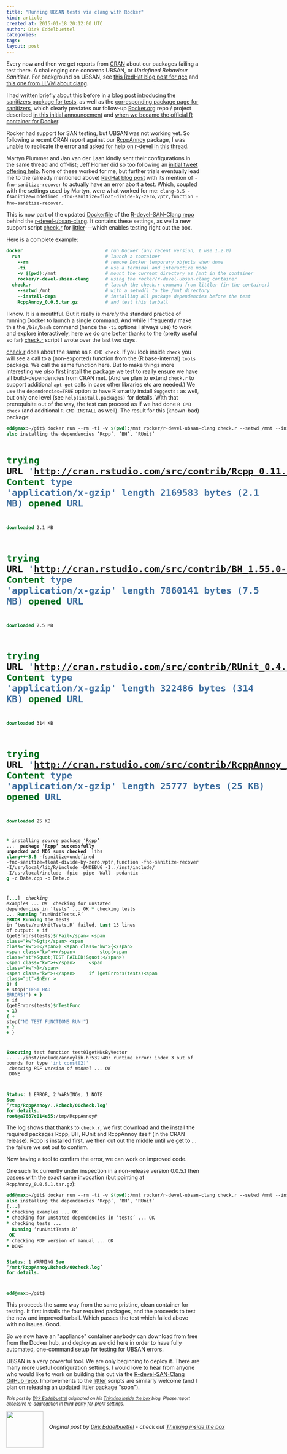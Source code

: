 ```yaml
---
title: "Running UBSAN tests via clang with Rocker"
kind: article
created_at: 2015-01-18 20:12:00 UTC
author: Dirk Eddelbuettel
categories: 
tags: 
layout: post
---
```

<p>Every now and then we get reports from <a href="http://cran.r-project.org">CRAN</a> about our packages failing a test there. A challenging one concerns UBSAN, or <em>Undefined Behaviour Sanitizer</em>. For background on UBSAN, see <a href="http://developerblog.redhat.com/2014/10/16/gcc-undefined-behavior-sanitizer-ubsan/">this RedHat blog post for gcc</a> and <a href="http://blog.llvm.org/2013/04/testing-libc-with-fsanitizeundefined.html">this one from LLVM about clang</a>.</p>
<p>I had written briefly about this before in a <a href="http://dirk.eddelbuettel.com/blog/2014/08/03#sanitizers_0.1.0">blog post introducing the sanitizers package for tests</a>, as well as the <a href="http://dirk.eddelbuettel.com/code/sanitizers.html">corresponding package page for sanitizers</a>, which clearly predates our follow-up <a href="https://github.com/rocker-org">Rocker.org</a> repo / project described <a href="http://dirk.eddelbuettel.com/blog/2014/10/23#introducing_rocker">in this initial announcement</a> and <a href="http://dirk.eddelbuettel.com/blog/2014/12/19#rocker_official_r_image">when we became the official R container for Docker</a>.</p>
<p>Rocker had support for SAN testing, but UBSAN was not working yet. So following a recent CRAN report against our <a href="http://dirk.eddelbuettel.com/code/rcpp.annoy.html">RcppAnnoy</a> package, I was unable to replicate the error and <a href="http://thread.gmane.org/gmane.comp.lang.r.devel/37338">asked for help on r-devel in this thread</a>.</p>
<p>Martyn Plummer and Jan van der Laan kindly sent their configurations in the same thread and off-list; Jeff Horner did so too following an <a href="https://twitter.com/jeffreyhorner/status/555860079241859072">initial tweet offering help</a>. None of these worked for me, but further trials eventually lead me to the (already mentioned above) <a href="http://developerblog.redhat.com/2014/10/16/gcc-undefined-behavior-sanitizer-ubsan/">RedHat blog post</a> with its mention of <code>-fno-sanitize-recover</code> to actually have an error abort a test. Which, coupled with the settings used by Martyn, were what worked for me: <code>clang-3.5 -fsanitize=undefined -fno-sanitize=float-divide-by-zero,vptr,function -fno-sanitize-recover</code>.</p>
<p>This is now part of the updated <a href="https://github.com/rocker-org/r-devel-san-clang/blob/master/Dockerfile">Dockerfile</a> of the <a href="https://github.com/rocker-org/r-devel-san-clang">R-devel-SAN-Clang repo</a> behind the <a href="https://registry.hub.docker.com/u/rocker/r-devel-ubsan-clang/">r-devel-ubsan-clang</a>. It contains these settings, as well a new support script <a href="https://github.com/eddelbuettel/littler/blob/master/examples/check.r">check.r</a> for <a href="http://dirk.eddelbuettel.com/code/littler.html">littler</a>---which enables testing right out the box.</p>
<p>Here is a complete example:</p>
<pre class="sourceCode bash"><code class="sourceCode bash"><span class="kw">docker</span>                              <span class="co"># run Docker (any recent version, I use 1.2.0)</span>
  <span class="kw">run</span>                               <span class="co"># launch a container </span>
    <span class="kw">--rm</span>                            <span class="co"># remove Docker temporary objects when dome</span>
    <span class="kw">-ti</span>                             <span class="co"># use a terminal and interactive mode </span>
    <span class="kw">-v</span> <span class="ot">$(</span><span class="kw">pwd</span><span class="ot">)</span>:/mnt                  <span class="co"># mount the current directory as /mnt in the container</span>
    <span class="kw">rocker/r-devel-ubsan-clang</span>      <span class="co"># using the rocker/r-devel-ubsan-clang container</span>
  <span class="kw">check.r</span>                           <span class="co"># launch the check.r command from littler (in the container)</span>
    <span class="kw">--setwd</span> /mnt                    <span class="co"># with a setwd() to the /mnt directory</span>
    <span class="kw">--install-deps</span>                  <span class="co"># installing all package dependencies before the test</span>
    <span class="kw">RcppAnnoy_0.0.5.tar.gz</span>          <span class="co"># and test this tarball</span></code></pre>
<p>I know. It is a mouthful. But it really is <em>merely</em> the standard practice of running Docker to launch a single command. And while I frequently make this the <code>/bin/bash</code> command (hence the <code>-ti</code> options I always use) to work and explore interactively, here we do one better thanks to the (pretty useful so far) <a href="https://github.com/eddelbuettel/littler/blob/master/examples/check.r">check.r</a> script I wrote over the last two days.</p>
<p><a href="https://github.com/eddelbuettel/littler/blob/master/examples/check.r">check.r</a> does about the same as <code>R CMD check</code>. If you look inside <code>check</code> you will see a call to a (non-exported) function from the (R base-internal) <code>tools</code> package. We call the same function here. But to make things more interesting we <em>also</em> first install the package we test to really ensure we have all build-dependencies from CRAN met. (And we plan to extend <code>check.r</code> to support additional <code>apt-get</code> calls in case other libraries etc are needed.) We use the <code>dependencies=TRUE</code> option to have R smartly install <code>Suggests:</code> as well, but only one level (see <code>help(install.packages)</code> for details. With that prerequisite out of the way, the test can proceed as if we had done <code>R CMD check</code> (and additional <code>R CMD INSTALL</code> as well). The result for this (known-bad) package:</p>
<pre class="sourceCode bash"><code class="sourceCode bash"><span class="kw">edd@max</span>:~/git$ docker run --rm -ti -v <span class="ot">$(</span><span class="kw">pwd</span><span class="ot">)</span>:/mnt rocker/r-devel-ubsan-clang check.r --setwd /mnt --install-deps RcppAnnoy_0.0.5.tar.gz 
<span class="kw">also</span> installing the dependencies ‘Rcpp’, ‘BH’, ‘RUnit’

<span class="kw">trying</span> URL <span class="st">&#39;http://cran.rstudio.com/src/contrib/Rcpp_0.11.3.tar.gz&#39;</span>
<span class="kw">Content</span> type <span class="st">&#39;application/x-gzip&#39;</span> length 2169583 bytes (2.1 MB)
<span class="kw">opened</span> URL
==================================================
<span class="kw">downloaded</span> 2.1 MB

<span class="kw">trying</span> URL <span class="st">&#39;http://cran.rstudio.com/src/contrib/BH_1.55.0-3.tar.gz&#39;</span>
<span class="kw">Content</span> type <span class="st">&#39;application/x-gzip&#39;</span> length 7860141 bytes (7.5 MB)
<span class="kw">opened</span> URL
==================================================
<span class="kw">downloaded</span> 7.5 MB

<span class="kw">trying</span> URL <span class="st">&#39;http://cran.rstudio.com/src/contrib/RUnit_0.4.28.tar.gz&#39;</span>
<span class="kw">Content</span> type <span class="st">&#39;application/x-gzip&#39;</span> length 322486 bytes (314 KB)
<span class="kw">opened</span> URL
==================================================
<span class="kw">downloaded</span> 314 KB

<span class="kw">trying</span> URL <span class="st">&#39;http://cran.rstudio.com/src/contrib/RcppAnnoy_0.0.4.tar.gz&#39;</span>
<span class="kw">Content</span> type <span class="st">&#39;application/x-gzip&#39;</span> length 25777 bytes (25 KB)
<span class="kw">opened</span> URL
==================================================
<span class="kw">downloaded</span> 25 KB

<span class="kw">*</span> installing *source* package ‘Rcpp’ ...
<span class="kw">**</span> package ‘Rcpp’ successfully unpacked and MD5 sums checked
<span class="kw">**</span> libs
<span class="kw">clang++-3.5</span> -fsanitize=undefined -fno-sanitize=float-divide-by-zero,vptr,function -fno-sanitize-recover -I/usr/local/lib/R/include -DNDEBUG -I../inst/include/ -I/usr/local/include    -fpic  -pipe -Wall -pedantic -
<span class="kw">g</span>  -c Date.cpp -o Date.o

[<span class="kw">...</span>]
<span class="kw">*</span> checking examples ... OK
<span class="kw">*</span> checking for unstated dependencies in ‘tests’ ... OK
<span class="kw">*</span> checking tests ...
  <span class="kw">Running</span> ‘runUnitTests.R’
 <span class="kw">ERROR</span>
<span class="kw">Running</span> the tests in ‘tests/runUnitTests.R’ failed.
<span class="kw">Last</span> 13 lines of output:
  <span class="kw">+</span>     if (getErrors(tests)<span class="ot">$nFail</span> <span class="kw">&gt;</span> <span class="kw">0</span>) <span class="kw">{</span>
  <span class="kw">+</span>         stop(<span class="st">&quot;TEST FAILED!&quot;</span>)
  <span class="kw">+</span>     <span class="kw">}</span>
  <span class="kw">+</span>     if (getErrors(tests)<span class="ot">$nErr</span> <span class="kw">&gt;</span> <span class="kw">0</span>) <span class="kw">{</span>
  <span class="kw">+</span>         stop(<span class="st">&quot;TEST HAD ERRORS!&quot;</span>)
  <span class="kw">+</span>     <span class="kw">}</span>
  <span class="kw">+</span>     if (getErrors(tests)<span class="ot">$nTestFunc</span> <span class="kw">&lt;</span> <span class="kw">1</span>) <span class="kw">{</span>
  <span class="kw">+</span>         stop(<span class="st">&quot;NO TEST FUNCTIONS RUN!&quot;</span>)
  <span class="kw">+</span>     <span class="kw">}</span>
  <span class="kw">+</span> }
  
  
  <span class="kw">Executing</span> test function test01getNNsByVector  ... ../inst/include/annoylib.h:532:40: runtime error: index 3 out of bounds for type <span class="st">&#39;int const[2]&#39;</span>
<span class="kw">*</span> checking PDF version of manual ... OK
<span class="kw">*</span> DONE

<span class="kw">Status</span>: 1 ERROR, 2 WARNINGs, 1 NOTE
<span class="kw">See</span>
  ‘<span class="kw">/tmp/RcppAnnoy/..Rcheck</span>/<span class="kw">00check.log</span>’
<span class="kw">for</span> <span class="kw">details.</span>
<span class="kw">root@a7687c014e55</span>:/tmp/RcppAnnoy# </code></pre>
<p>The log shows that thanks to <code>check.r</code>, we first download and the install the required packages Rcpp, BH, RUnit and RcppAnnoy itself (in the CRAN release). Rcpp is installed first, we then cut out the middle until we get to ... the failure we set out to confirm.</p>
<p>Now having a tool to confirm the error, we can work on improved code.</p>
<p>One such fix currently under inspection in a non-release version 0.0.5.1 then passes with the exact same invocation (but pointing at <code>RcppAnnoy_0.0.5.1.tar.gz</code>):</p>
<pre class="sourceCode bash"><code class="sourceCode bash"><span class="kw">edd@max</span>:~/git$ docker run --rm -ti -v <span class="ot">$(</span><span class="kw">pwd</span><span class="ot">)</span>:/mnt rocker/r-devel-ubsan-clang check.r --setwd /mnt --install-deps RcppAnnoy_0.0.5.1.tar.gz
<span class="kw">also</span> installing the dependencies ‘Rcpp’, ‘BH’, ‘RUnit’
[<span class="kw">...</span>]
<span class="kw">*</span> checking examples ... OK
<span class="kw">*</span> checking for unstated dependencies in ‘tests’ ... OK
<span class="kw">*</span> checking tests ...
  <span class="kw">Running</span> ‘runUnitTests.R’
 <span class="kw">OK</span>
<span class="kw">*</span> checking PDF version of manual ... OK
<span class="kw">*</span> DONE

<span class="kw">Status</span>: 1 WARNING
<span class="kw">See</span>
  ‘<span class="kw">/mnt/RcppAnnoy.Rcheck</span>/<span class="kw">00check.log</span>’
<span class="kw">for</span> <span class="kw">details.</span>

<span class="kw">edd@max</span>:~/git$</code></pre>
<p>This proceeds the same way from the same pristine, clean container for testing. It first installs the four required packages, and the proceeds to test the new and improved tarball. Which passes the test which failed above with no issues. Good.</p>
<p>So we now have an &quot;appliance&quot; container anybody can download from free from the Docker hub, and deploy as we did here in order to have fully automated, one-command setup for testing for UBSAN errors.</p>
<p>UBSAN is a very powerful tool. We are only beginning to deploy it. There are many more useful configuration settings. I would love to hear from anyone who would like to work on building this out via the <a href="https://github.com/rocker-org/r-devel-san-clang">R-devel-SAN-Clang GitHub repo</a>. Improvements to the <a href="http://dirk.eddelbuettel.com/code/littler.html">littler</a> scripts are similarly welcome (and I plan on releasing an updated littler package &quot;soon&quot;).</p>
<p style="font-size:80%; font-style:italic;">
This post by <a href="http://dirk.eddelbuettel.com">Dirk Eddelbuettel</a> originated on his <a href="http://dirk.eddelbuettel.com/blog/">Thinking inside the box</a> blog. Please report excessive re-aggregation in third-party for-profit settings.
</p><div class="author">
  <img src="" style="width: 96px; height: 96;">
  <span style="position: absolute; padding: 32px 15px;">
    <i>Original post by <a href="http://twitter.com/">Dirk Eddelbuettel</a> - check out <a href="http://dirk.eddelbuettel.com/blog">Thinking inside the box   </a></i>
  </span>
</div>
